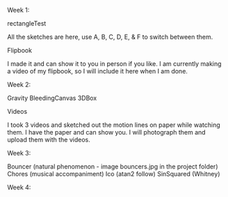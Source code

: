 Week 1: 

rectangleTest

All the sketches are here, use A, B, C, D, E, & F to switch between them. 

Flipbook

I made it and can show it to you in person if you like. I am currently making a video of my flipbook, so I will include it here when I am done.

Week 2:

Gravity
BleedingCanvas
3DBox

Videos

I took 3 videos and sketched out the motion lines on paper while watching them. I have the paper and can show you. I will photograph them and upload them with the videos.

Week 3:

Bouncer (natural phenomenon - image bouncers.jpg in the project folder)
Chores (musical accompaniment)
Ico (atan2 follow)
SinSquared (Whitney)

Week 4:


